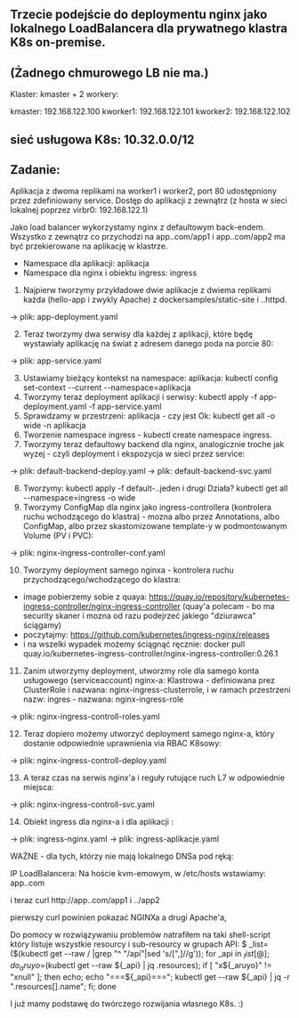 Trzecie podejście do deploymentu nginx jako lokalnego LoadBalancera dla prywatnego klastra K8s on-premise.
----------------------------------------------------------------------------------------------------------

(Żadnego chmurowego LB nie ma.)
-----------------------------

Klaster: kmaster + 2 workery:

kmaster:  192.168.122.100
kworker1: 192.168.122.101
kworker2: 192.168.122.102

sieć usługowa K8s: 10.32.0.0/12
----------------------------

Zadanie:
-------
Aplikacja z dwoma replikami na worker1 i worker2, port 80 udostępniony przez zdefiniowany service.
Dostęp do aplikacji z zewnątrz (z hosta w sieci lokalnej poprzez virbr0: 192.168.122.1)

Jako load balancer wykorzystamy nginx z defaultowym back-endem. Wszystko z zewnątrz co przychodzi na app.<nazwa>.com/app1 i app.<nazwa>.com/app2  ma być przekierowane na aplikację w klastrze.

- Namespace dla aplikacji: aplikacja
- Namespace dla nginx i obiektu ingress: ingress

1. Najpierw tworzymy przykładowe dwie aplikacje z dwiema replikami każda (hello-app i zwykly Apache) z dockersamples/static-site i ..httpd.

-> plik: app-deployment.yaml


2. Teraz tworzymy dwa serwisy dla każdej z aplikacji, które będę wystawiały aplikację na świat z adresem danego poda na porcie 80:

-> plik: app-service.yaml

3. Ustawiamy bieżący kontekst na namespace: aplikacja: kubectl config set-context --current --namespace=aplikacja 
4. Tworzymy teraz deployment aplikacji i serwisy: kubectl apply -f app-deployment.yaml -f app-service.yaml
5. Sprawdzamy w przestrzeni: aplikacja - czy jest Ok: kubectl get all -o wide -n aplikacja
6. Tworzenie namespace ingress - kubectl create namespace ingress.
7. Tworzymy teraz defaultowy backend dla nginx, analogicznie troche jak wyzej - czyli deployment i ekspozycja w sieci przez service:

-> plik: default-backend-deploy.yaml
-> plik: default-backend-svc.yaml

8. Tworzymy: kubectl apply -f default-..jeden i drugi  Działa? kubectl get all --namespace=ingress -o wide
9. Tworzymy ConfigMap dla nginx jako ingress-controllera (kontrolera ruchu wchodzącego do klastra) - mozna albo przez Annotations, albo ConfigMap, albo przez skastomizowane template-y w podmontowanym Volume (PV i PVC):

-> plik: nginx-ingress-controller-conf.yaml

10. Tworzymy deployment samego nginxa - kontrolera ruchu przychodzącego/wchodzącego do klastra:
 - image pobierzemy sobie z quaya: https://quay.io/repository/kubernetes-ingress-controller/nginx-ingress-controller (quay'a polecam - bo ma security skaner i mozna od razu podejrzeć jakiego "dziurawca" ściągamy) 
 - poczytajmy: https://github.com/kubernetes/ingress-nginx/releases
 - i na wszelki wypadek możemy ściągnąć ręcznie: docker pull quay.io/kubernetes-ingress-controller/nginx-ingress-controller:0.26.1

11. Zanim utworzymy deployment, utworzmy role  dla samego konta usługowego (serviceaccount) nginx-a: Klastrowa - definiowana prez ClusterRole i nazwana: nginx-ingress-clusterrole, i 	w ramach przestrzeni nazw: ingres - nazwana: nginx-ingress-role

-> plik: nginx-ingress-controll-roles.yaml

12. Teraz dopiero możemy utworzyć deployment samego nginx-a, który dostanie odpowiednie uprawnienia via RBAC K8sowy:

-> plik: nginx-ingress-controll-deploy.yaml

13. A teraz czas na serwis nginx'a i reguły rutujące ruch L7 w odpowiednie miejsca:

-> plik: nginx-ingress-controll-svc.yaml

14. Obiekt ingress dla nginx-a i dla aplikacji :

-> plik: ingress-nginx.yaml
-> plik: ingress-aplikacje.yaml

WAŻNE - dla tych, którzy nie mają lokalnego DNSa pod ręką:

IP LoadBalancera: <IP> 
Na hoście kvm-emowym, w /etc/hosts wstawiamy:
<IP>	app.<nazwa>.com

i teraz curl http://app.<nazwa>.com/app1 i ../app2

pierwszy curl powinien pokazać NGINXa a drugi Apache'a,

Do pomocy w rozwiązywaniu problemów natrafiłem na taki shell-script który listuje wszystkie resourcy i sub-resourcy w grupach API:
$ _list=($(kubectl get --raw / |grep "^    \"/api"|sed 's/[",]//g')); for _api in ${_list[@]}; do _aruyo=$(kubectl get --raw ${_api} | jq .resources); if [ "x${_aruyo}" != "xnull" ]; then echo; echo "===${_api}==="; kubectl get --raw ${_api} | jq -r ".resources[].name"; fi; done

I już mamy podstawę do twórczego rozwijania własnego K8s. :)


